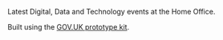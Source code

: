 Latest Digital, Data and Technology events at the Home Office.  

Built using the [GOV.UK prototype kit](https://github.com/alphagov/govuk-prototype-kit).
